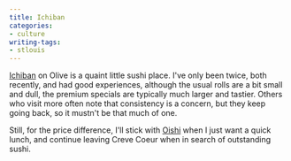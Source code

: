 ```yaml
---
title: Ichiban
categories:
- culture
writing-tags:
- stlouis
---
```


[Ichiban][1] on Olive is a quaint little sushi place. I've only been twice, both recently, and had good experiences, although the usual rolls are a bit small and dull, the premium specials are typically much larger and tastier.  Others who visit more often note that consistency is a concern, but they keep going back, so it mustn't be that much of one.

   [1]: http://www.saucecafe.com/drill.php?EstID=1591

Still, for the price difference, I'll stick with [Oishi][2] when I just want a quick lunch, and continue leaving Creve Coeur when in search of outstanding sushi.

   [2]: http://www.saucecafe.com/drill.php?EstID=1692
